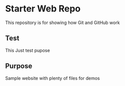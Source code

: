 # Starter Web Repo

This repository is for showing how Git and GitHub work

## Test
This Just test pupose

## Purpose

Sample website with plenty of files for demos